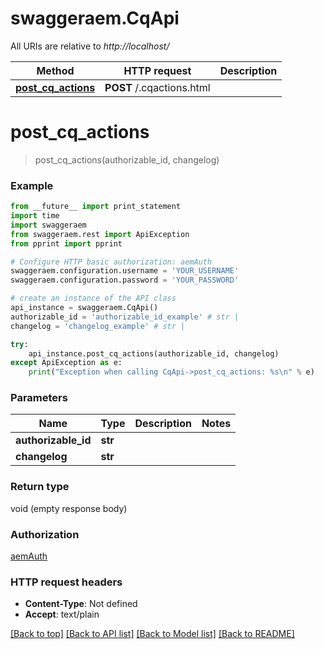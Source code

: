 # swaggeraem.CqApi

All URIs are relative to *http://localhost/*

Method | HTTP request | Description
------------- | ------------- | -------------
[**post_cq_actions**](CqApi.md#post_cq_actions) | **POST** /.cqactions.html | 


# **post_cq_actions**
> post_cq_actions(authorizable_id, changelog)



### Example 
```python
from __future__ import print_statement
import time
import swaggeraem
from swaggeraem.rest import ApiException
from pprint import pprint

# Configure HTTP basic authorization: aemAuth
swaggeraem.configuration.username = 'YOUR_USERNAME'
swaggeraem.configuration.password = 'YOUR_PASSWORD'

# create an instance of the API class
api_instance = swaggeraem.CqApi()
authorizable_id = 'authorizable_id_example' # str | 
changelog = 'changelog_example' # str | 

try: 
    api_instance.post_cq_actions(authorizable_id, changelog)
except ApiException as e:
    print("Exception when calling CqApi->post_cq_actions: %s\n" % e)
```

### Parameters

Name | Type | Description  | Notes
------------- | ------------- | ------------- | -------------
 **authorizable_id** | **str**|  | 
 **changelog** | **str**|  | 

### Return type

void (empty response body)

### Authorization

[aemAuth](../README.md#aemAuth)

### HTTP request headers

 - **Content-Type**: Not defined
 - **Accept**: text/plain

[[Back to top]](#) [[Back to API list]](../README.md#documentation-for-api-endpoints) [[Back to Model list]](../README.md#documentation-for-models) [[Back to README]](../README.md)

